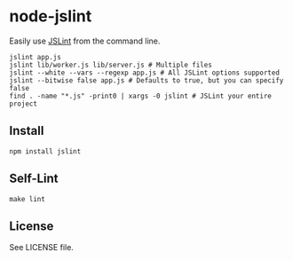 # node-jslint

Easily use [JSLint][] from the command line.

    jslint app.js
    jslint lib/worker.js lib/server.js # Multiple files
    jslint --white --vars --regexp app.js # All JSLint options supported
    jslint --bitwise false app.js # Defaults to true, but you can specify false
    find . -name "*.js" -print0 | xargs -0 jslint # JSLint your entire project

## Install

    npm install jslint

## Self-Lint

    make lint

## License

See LICENSE file.

[JSLint]: http://jslint.com/

